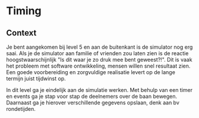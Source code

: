 # Timing
## Context
Je bent aangekomen bij level 5 en aan de buitenkant is de simulator nog erg saai. Als je de simulator aan familie of vrienden zou laten zien is de reactie hoogstwaarschijnlijk "Is dit waar je zo druk mee bent geweest?!". Dit is vaak het probleem met software ontwikkeling, mensen willen snel resultaat zien. Een goede voorbereiding en zorgvuldige realisatie levert op de lange termijn juist tijdwinst op.

In dit level ga je eindelijk aan de simulatie werken. Met behulp van een timer en events ga je stap voor stap de deelnemers over de baan bewegen. Daarnaast ga je hierover verschillende gegevens opslaan, denk aan bv rondetijden.